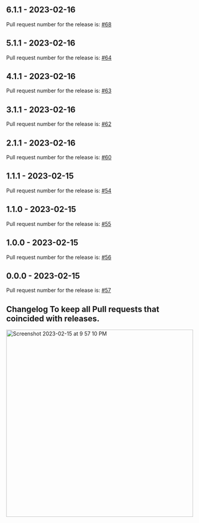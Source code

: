## 6.1.1 - 2023-02-16

Pull request number for the release is: [#68](https://github.com/jge162/create-release/pull/68)

## 5.1.1 - 2023-02-16

Pull request number for the release is: [#64](https://github.com/jge162/create-release/pull/64)

## 4.1.1 - 2023-02-16

Pull request number for the release is: [#63](https://github.com/jge162/create-release/pull/63)

## 3.1.1 - 2023-02-16

Pull request number for the release is: [#62](https://github.com/jge162/create-release/pull/62)

## 2.1.1 - 2023-02-16

Pull request number for the release is: [#60](https://github.com/jge162/create-release/pull/60)

## 1.1.1 - 2023-02-15

Pull request number for the release is: [#54](https://github.com/jge162/create-release/pull/54)

## 1.1.0 - 2023-02-15

Pull request number for the release is: [#55](https://github.com/jge162/create-release/pull/55)

## 1.0.0 - 2023-02-15

Pull request number for the release is: [#56](https://github.com/jge162/create-release/pull/56)

## 0.0.0 - 2023-02-15

Pull request number for the release is: [#57](https://github.com/jge162/create-release/pull/57)

## Changelog To keep all Pull requests that coincided with releases.

<img width="500" alt="Screenshot 2023-02-15 at 9 57 10 PM" src="https://user-images.githubusercontent.com/31228460/219280855-90b2d767-cf8c-49e8-8226-269fa190b42e.png">